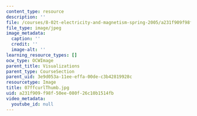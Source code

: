 ```yaml
---
content_type: resource
description: ''
file: /courses/8-02t-electricity-and-magnetism-spring-2005/a231f909f98f50ee080f26c10b1514fb_07ffcurlThumb.jpg
file_type: image/jpeg
image_metadata:
  caption: ''
  credit: ''
  image-alt: ''
learning_resource_types: []
ocw_type: OCWImage
parent_title: Visualizations
parent_type: CourseSection
parent_uid: 3e9d053a-11ee-effa-00de-c3b42819928c
resourcetype: Image
title: 07ffcurlThumb.jpg
uid: a231f909-f98f-50ee-080f-26c10b1514fb
video_metadata:
  youtube_id: null
---
```

